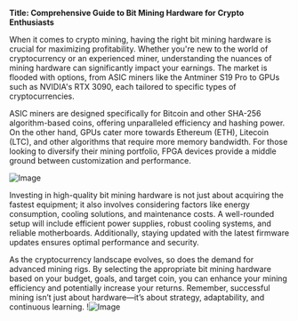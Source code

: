 **Title: Comprehensive Guide to Bit Mining Hardware for Crypto Enthusiasts**

When it comes to crypto mining, having the right bit mining hardware is crucial for maximizing profitability. Whether you're new to the world of cryptocurrency or an experienced miner, understanding the nuances of mining hardware can significantly impact your earnings. The market is flooded with options, from ASIC miners like the Antminer S19 Pro to GPUs such as NVIDIA's RTX 3090, each tailored to specific types of cryptocurrencies.

ASIC miners are designed specifically for Bitcoin and other SHA-256 algorithm-based coins, offering unparalleled efficiency and hashing power. On the other hand, GPUs cater more towards Ethereum (ETH), Litecoin (LTC), and other algorithms that require more memory bandwidth. For those looking to diversify their mining portfolio, FPGA devices provide a middle ground between customization and performance.

![Image](https://github.com/user-attachments/assets/b6e7b7a2-655e-4d44-8baa-20c566a3cb65)

Investing in high-quality bit mining hardware is not just about acquiring the fastest equipment; it also involves considering factors like energy consumption, cooling solutions, and maintenance costs. A well-rounded setup will include efficient power supplies, robust cooling systems, and reliable motherboards. Additionally, staying updated with the latest firmware updates ensures optimal performance and security.

As the cryptocurrency landscape evolves, so does the demand for advanced mining rigs. By selecting the appropriate bit mining hardware based on your budget, goals, and target coin, you can enhance your mining efficiency and potentially increase your returns. Remember, successful mining isn’t just about hardware—it’s about strategy, adaptability, and continuous learning. !![Image](https://github.com/user-attachments/assets/b6e7b7a2-655e-4d44-8baa-20c566a3cb65)